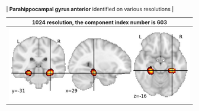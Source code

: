 


| **Parahippocampal gyrus anterior** identified on various resolutions |

| 1024 resolution, the component index number is 603|  
|:---:|  
| ![Component 1024](../1024/final/603.jpg "From component 1024: Parahippocampal gyrus anterior") |